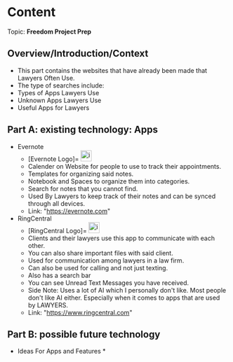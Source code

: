 # Content
Topic: **Freedom Project Prep**

## Overview/Introduction/Context
* This part contains the websites that have already been made that Lawyers Often Use.
* The type of searches include:
* Types of Apps Lawyers Use
* Unknown Apps Lawyers Use
* Useful Apps for Lawyers

## Part A: existing technology: Apps
* Evernote
  * [Evernote Logo]=     <img width="25" height="25" alt="image" src="https://github.com/user-attachments/assets/e9ea3985-7919-4a30-87fa-71412d0ec56c">
  * Calender on Website for people to use to track their appointments.
  * Templates for organizing said notes.
  * Notebook and Spaces to organize them into categories.
  * Search for notes that you cannot find.
  * Used By Lawyers to keep track of their notes and can be synced through all devices.
  * Link: "https://evernote.com"
* RingCentral
    * [RingCentral Logo]=   <img width="25" height="25" alt="image" src="https://github.com/user-attachments/assets/c8e86033-2dd2-4adb-a2a0-0c8c4ca5b139">
    * Clients and their lawyers use this app to communicate with each other.
  * You can also share important files with said client.
  * Used for communication among lawyers in a law firm.
  * Can also be used for calling and not just texting.
  * Also has a search bar
  * You can see Unread Text Messages you have received.
  * Side Note: Uses a lot of AI which I personally don't like. Most people don't like AI either. Especially when it comes to apps that are used by LAWYERS.
  * Link: "https://www.ringcentral.com"

## Part B: possible future technology
* Ideas For Apps and Features
  *
